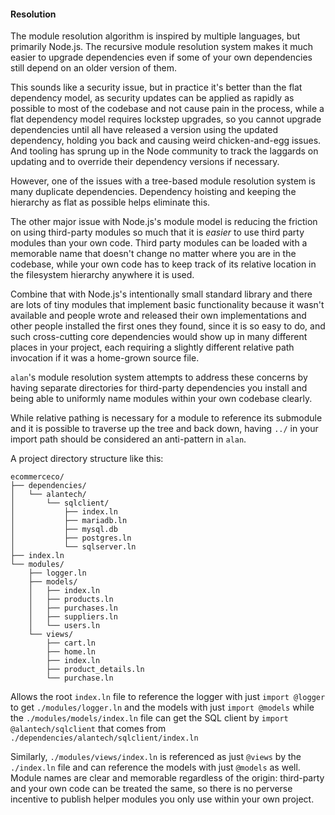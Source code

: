 #### Resolution

The module resolution algorithm is inspired by multiple languages, but primarily Node.js. The recursive module resolution system makes it much easier to upgrade dependencies even if some of your own dependencies still depend on an older version of them.

This sounds like a security issue, but in practice it's better than the flat dependency model, as security updates can be applied as rapidly as possible to most of the codebase and not cause pain in the process, while a flat dependency model requires lockstep upgrades, so you cannot upgrade dependencies until all have released a version using the updated dependency, holding you back and causing weird chicken-and-egg issues. And tooling has sprung up in the Node community to track the laggards on updating and to override their dependency versions if necessary.

However, one of the issues with a tree-based module resolution system is many duplicate dependencies. Dependency hoisting and keeping the hierarchy as flat as possible helps eliminate this.

The other major issue with Node.js's module model is reducing the friction on using third-party modules so much that it is *easier* to use third party modules than your own code. Third party modules can be loaded with a memorable name that doesn't change no matter where you are in the codebase, while your own code has to keep track of its relative location in the filesystem hierarchy anywhere it is used.

Combine that with Node.js's intentionally small standard library and there are lots of tiny modules that implement basic functionality because it wasn't available and people wrote and released their own implementations and other people installed the first ones they found, since it is so easy to do, and such cross-cutting core dependencies would show up in many different places in your project, each requiring a slightly different relative path invocation if it was a home-grown source file.

`alan`'s module resolution system attempts to address these concerns by having separate directories for third-party dependencies you install and being able to uniformly name modules within your own codebase clearly.

While relative pathing is necessary for a module to reference its submodule and it is possible to traverse up the tree and back down, having `../` in your import path should be considered an anti-pattern in `alan`.

A project directory structure like this:

```
ecommerceco/
├── dependencies/
│   └── alantech/
│       └── sqlclient/
│           ├── index.ln
│           ├── mariadb.ln
│           ├── mysql.db
│           ├── postgres.ln
│           └── sqlserver.ln
├── index.ln
└── modules/
    ├── logger.ln
    ├── models/
    │   ├── index.ln
    │   ├── products.ln
    │   ├── purchases.ln
    │   ├── suppliers.ln
    │   └── users.ln
    └── views/
        ├── cart.ln
        ├── home.ln
        ├── index.ln
        ├── product_details.ln
        └── purchase.ln
```

Allows the root `index.ln` file to reference the logger with just `import @logger` to get `./modules/logger.ln` and the models with just `import @models` while the `./modules/models/index.ln` file can get the SQL client by `import @alantech/sqlclient` that comes from `./dependencies/alantech/sqlclient/index.ln`

Similarly, `./modules/views/index.ln` is referenced as just `@views` by the `./index.ln` file and can reference the models with just `@models` as well. Module names are clear and memorable regardless of the origin: third-party and your own code can be treated the same, so there is no perverse incentive to publish helper modules you only use within your own project.

